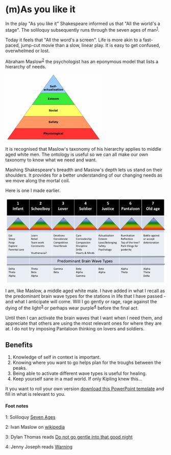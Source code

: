 # (m)As you like it

In the play "As you like it" Shakespeare informed us that "All the world's a stage". The soliloquy subsequently runs through the seven ages of man<sup>[1](#myfootnote1)</sup>.

Today it feels that "All the word's a screen". Life is more akin to a fast-paced, jump-cut movie than a slow, linear play. It is easy to get confused, overwhelmed or lost.

Abraham Maslow<sup>[2](#myfootnote2)</sup> the psychologist has an eponymous model that lists a hierarchy of needs.

<!-- ![alt text](./assets/maslow.jpg =200x200 "Shakespeare & Maslow mash") -->
<img src="./assets/maslow.jpg" width="300px">

It is recognised that Maslow's taxonomy of his hierarchy applies to middle aged white men. The ontology is useful so we can all make our own taxonomy to know what we need and want.

Mashing Shakespeare's breadth and Maslow's depth lets us stand on their shoulders. It provides for a better understanding of our changing needs as we move along the mortal coil.

Here is one I made earlier.

![alt text](./assets/mas-u-waves.png "Shakespeare & Maslow & Waves mash")

I am, like Maslow, a middle aged white male. I have added in what I recall as the predominant brain wave types for the stations in life that I have passed - and what I anticipate will come. Will I go gently or rage, rage against the dying of the light<sup>[3](#myfootnote3)</sup>  or perhaps wear purple<sup>[4](#myfootnote4)</sup> before the final act.

Until then I can activate the brain waves that I want when I need them, and appreciate that others are using the most relevant ones for where they are at. I do not try imposing Pantaloon thinking on lovers and soldiers.

## Benefits
1. Knowledge of self in context is important.
2. Knowing where you want to go helps plan for the troughs between the peaks.
3. Being able to activate different wave types is useful for healing.
4. Keep yourself sane in a mad world. If only Kipling knew this...

It you want to roll your own version <a href="https://comscientia.com/blocs/_blog/downloads/mas-you-like-it.pptx">download this PowerPoint template</a> and fill in what is relevant to you.

#### Foot notes
<a name="myfootnote1">1</a>: Soliloquy <a href="https://www.poets.org/poetsorg/poem/you-it-act-ii-scene-vii-all-worlds-stage" target="_blank">Seven Ages </a>

<a name="myfootnote1">2</a>: Ivan Maslow on <a href="https://en.wikipedia.org/wiki/Abraham_Maslow" target="_blank">wikipedia</a>

<a name="myfootnote1">3</a>: Dylan Thomas reads <a href="https://www.youtube.com/watch?v=1mRec3VbH3w" target="_blank">Do not go gentle into that good night</a>

<a name="myfootnote1">4</a>: Jenny Joseph reads <a href="https://www.youtube.com/watch?v=8cACbzanitg" target="_blank">Warning</a>